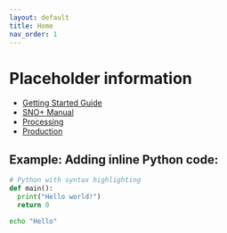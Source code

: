 ```yaml
---
layout: default
title: Home
nav_order: 1
---
```


# Placeholder information

* [Getting Started Guide](./gettingStarted/instruction.md)
* [SNO+ Manual](./data-flow/contents.md)
* [Processing](./processing/processing.md)
* [Production](./production/production.md)

## Example: Adding inline Python code:

```python
# Python with syntax highlighting
def main():
  print("Hello world!")
  return 0
```

```bash
echo "Hello"
```
